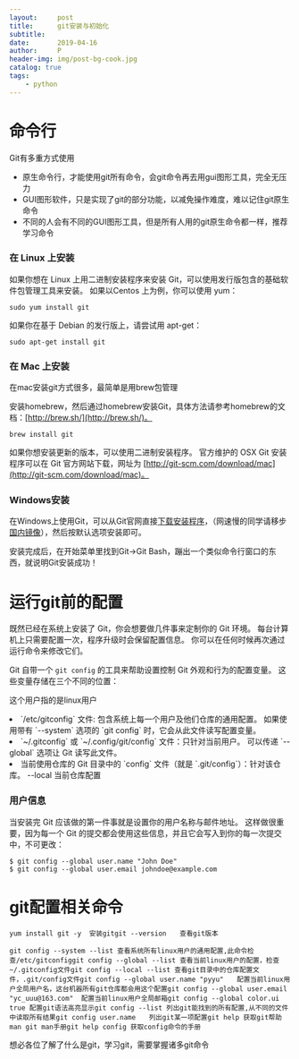 ```yaml
---
layout:     post
title:      git安装与初始化
subtitle:   
date:       2019-04-16
author:     P
header-img: img/post-bg-cook.jpg
catalog: true
tags:
    - python
---
```

# 命令行

Git有多重方式使用

- 原生命令行，才能使用git所有命令，会git命令再去用gui图形工具，完全无压力
- GUI图形软件，只是实现了git的部分功能，以减免操作难度，难以记住git原生命令
- 不同的人会有不同的GUI图形工具，但是所有人用的git原生命令都一样，推荐学习命令

### 在 Linux 上安装

如果你想在 Linux 上用二进制安装程序来安装 Git，可以使用发行版包含的基础软件包管理工具来安装。 如果以Centos 上为例，你可以使用 yum：

```
sudo yum install git
```

如果你在基于 Debian 的发行版上，请尝试用 apt-get：

```
sudo apt-get install git
```

### 在 Mac 上安装

在mac安装git方式很多，最简单是用brew包管理

安装homebrew，然后通过homebrew安装Git，具体方法请参考homebrew的文档：[http://brew.sh/](http://brew.sh/)。

```
brew install git
```

如果你想安装更新的版本，可以使用二进制安装程序。 官方维护的 OSX Git 安装程序可以在 Git 官方网站下载，网址为 [http://git-scm.com/download/mac](http://git-scm.com/download/mac)。

### Windows安装

在Windows上使用Git，可以从Git官网直接[下载安装程序](https://git-scm.com/downloads)，（网速慢的同学请移步[国内镜像](https://pan.baidu.com/s/1kU5OCOB#list/path=%2Fpub%2Fgit)），然后按默认选项安装即可。

安装完成后，在开始菜单里找到Git->Git Bash，蹦出一个类似命令行窗口的东西，就说明Git安装成功！

# 运行git前的配置

既然已经在系统上安装了 Git，你会想要做几件事来定制你的 Git 环境。 每台计算机上只需要配置一次，程序升级时会保留配置信息。 你可以在任何时候再次通过运行命令来修改它们。

Git 自带一个 `git config` 的工具来帮助设置控制 Git 外观和行为的配置变量。 这些变量存储在三个不同的位置：

这个用户指的是linux用户

<li>
`/etc/gitconfig` 文件: 包含系统上每一个用户及他们仓库的通用配置。 如果使用带有 `--system` 选项的 `git config` 时，它会从此文件读写配置变量。
</li>
<li>
`~/.gitconfig` 或 `~/.config/git/config` 文件：只针对当前用户。 可以传递 `--global` 选项让 Git 读写此文件。
</li>
<li>
当前使用仓库的 Git 目录中的 `config` 文件（就是 `.git/config`）：针对该仓库。 --local 当前仓库配置
</li>

### 用户信息

当安装完 Git 应该做的第一件事就是设置你的用户名称与邮件地址。 这样做很重要，因为每一个 Git 的提交都会使用这些信息，并且它会写入到你的每一次提交中，不可更改：

```
$ git config --global user.name "John Doe"
$ git config --global user.email johndoe@example.com
```

# git配置相关命令

```
yum install git -y  安装gitgit --version　　查看git版本

git config --system --list 查看系统所有linux用户的通用配置,此命令检查/etc/gitconfiggit config --global --list 查看当前linux用户的配置，检查~/.gitconfig文件git config --local --list 查看git目录中的仓库配置文件，.git/config文件git config --global user.name "pyyu"　　配置当前linux用户全局用户名，这台机器所有git仓库都会用这个配置git config --global user.email "yc_uuu@163.com"  配置当前linux用户全局邮箱git config --global color.ui true 配置git语法高亮显示git config --list 列出git能找到的所有配置,从不同的文件中读取所有结果git config user.name　　列出git某一项配置git help 获取git帮助man git man手册git help config 获取config命令的手册
```

想必各位了解了什么是git，学习git，需要掌握诸多git命令
